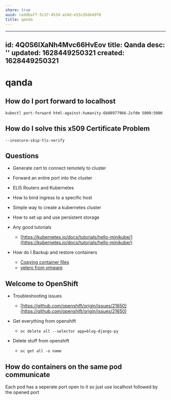 ```yaml
---
share: true
uuid: ceddbaf7-5c37-453d-a24d-e53cd5de49f8
title: qanda
---
```

---
id: 4Q0S6IXaNh4Mvc66HvEov
title: Qanda
desc: ''
updated: 1628449250321
created: 1628449250321
---
# qanda
How do I port forward to localhost
----------------------------------

    kubectl port-forward html-against-humanity-6b88977966-2sfdm 5000:5000
    

How do I solve this x509 Certificate Problem
--------------------------------------------

`--insecure-skip-tls-verify`

Questions
---------

*   Generate cert to connect remotely to cluster
    
*   Forward an entire port into the cluster
    
*   ELI5 Routers and Kubernetes
    
*   How to bind ingress to a specific host
    
*   Simple way to create a kubernetes cluster
    
*   How to set up and use persistent storage
    
*   Any good tutorials
    
    *   [https://kubernetes.io/docs/tutorials/hello-minikube/](https://kubernetes.io/docs/tutorials/hello-minikube/)
*   How do I Backup and restore containers
    
    *   [Copying container files](https://kubectl.docs.kubernetes.io/pages/container_debugging/copying_container_files.html)
    *   [velero from vmware](https://github.com/vmware-tanzu/velero)

Welcome to OpenShift
--------------------

*   Troubleshooting issues
    
    *   [https://github.com/openshift/origin/issues/21650](https://github.com/openshift/origin/issues/21650)
*   Get everything from openshift
    
    *   `oc delete all --selector app=blog-django-py`
*   Delete stuff from openshift
    
    *   `oc get all -o name`

How do containers on the same pod communicate
---------------------------------------------

Each pod has a seperate port open to it so just use localhost followed by the opened port
